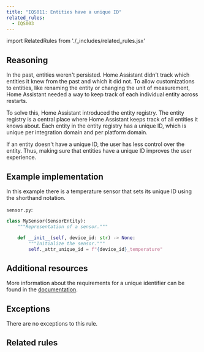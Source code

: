 ```yaml
---
title: "IQS011: Entities have a unique ID"
related_rules:
  - IQS003
---
```

import RelatedRules from './_includes/related_rules.jsx'

## Reasoning

In the past, entities weren't persisted.
Home Assistant didn't track which entities it knew from the past and which it did not.
To allow customizations to entities, like renaming the entity or changing the unit of measurement, Home Assistant needed a way to keep track of each individual entity across restarts.

To solve this, Home Assistant introduced the entity registry.
The entity registry is a central place where Home Assistant keeps track of all entities it knows about.
Each entity in the entity registry has a unique ID, which is unique per integration domain and per platform domain.

If an entity doesn't have a unique ID, the user has less control over the entity.
Thus, making sure that entities have a unique ID improves the user experience.

## Example implementation

In this example there is a temperature sensor that sets its unique ID using the shorthand notation.

`sensor.py`:
```python
class MySensor(SensorEntity):
    """Representation of a sensor."""

    def __init__(self, device_id: str) -> None:
        """Initialize the sensor."""
        self._attr_unique_id = f"{device_id}_temperature"
```

## Additional resources

More information about the requirements for a unique identifier can be found in the [documentation](../../../entity_registry_index#unique-id-requirements).

## Exceptions

There are no exceptions to this rule.

## Related rules

<RelatedRules relatedRules={frontMatter.related_rules}></RelatedRules>